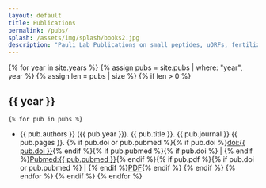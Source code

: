 ```yaml
---
layout: default
title: Publications
permalink: /pubs/
splash: /assets/img/splash/books2.jpg
description: "Pauli Lab Publications on small peptides, uORFs, fertilization, cell movement; mostly in zebrafish embryogenesis."
---
```

{% for year in site.years %}
  {% assign pubs = site.pubs | where: "year", year %}
  {% assign len = pubs | size %}
  {% if len > 0 %}
## {{ year }}
    {% for pub in pubs %}
* <a name="{{ pub.path | remove: '_pubs/' | remove: '.md' }}"/>{{ pub.authors }} ({{ pub.year }}). {{ pub.title }}. {{ pub.journal }} {{ pub.pages }}. {% if pub.doi or pub.pubmed %}<span class="publinks">{% if pub.doi %}<a href="http://dx.doi.org/{{ pub.doi }}">doi:{{ pub.doi }}</a>{% endif %}{% if pub.pubmed %}{% if pub.doi %} \| {% endif %}<a href="https://www.ncbi.nlm.nih.gov/pubmed/{{ pub.pubmed }}">Pubmed:{{ pub.pubmed }}</a>{% endif %}{% if pub.pdf %}{% if pub.doi or pub.pubmed %} \| {% endif %}<a href="{{ pub.pdf }}">PDF</a>{% endif %}</span>
      {% endif %}
    {% endfor %}
  {% endif %}
{% endfor %}
